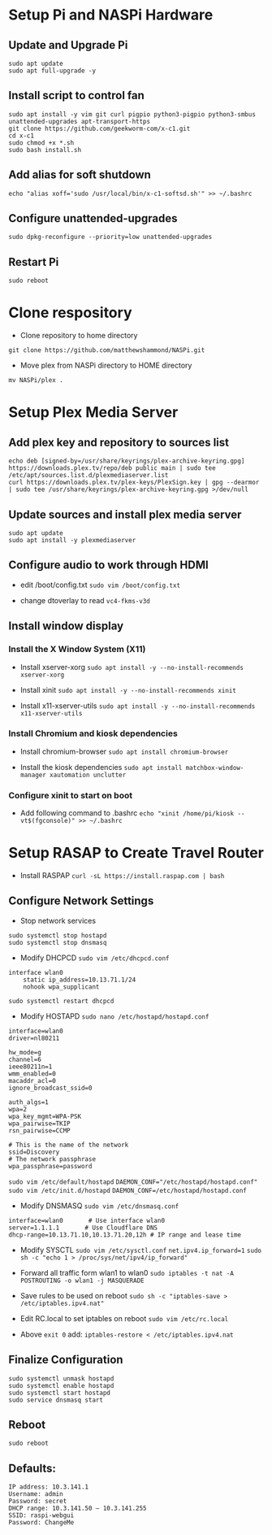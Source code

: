 # Setup Pi and NASPi Hardware
## Update and Upgrade Pi
```
sudo apt update
sudo apt full-upgrade -y
```
## Install script to control fan
```
sudo apt install -y vim git curl pigpio python3-pigpio python3-smbus unattended-upgrades apt-transport-https
git clone https://github.com/geekworm-com/x-c1.git 
cd x-c1
sudo chmod +x *.sh
sudo bash install.sh
```
## Add alias for soft shutdown
```
echo "alias xoff='sudo /usr/local/bin/x-c1-softsd.sh'" >> ~/.bashrc 
```
## Configure unattended-upgrades
```
sudo dpkg-reconfigure --priority=low unattended-upgrades
```
## Restart Pi
`sudo reboot`

# Clone respository
- Clone repository to home directory
```
git clone https://github.com/matthewshammond/NASPi.git
```

- Move plex from NASPi directory to HOME directory
```
mv NASPi/plex .
```

# Setup Plex Media Server
## Add plex key and repository to sources list
```
echo deb [signed-by=/usr/share/keyrings/plex-archive-keyring.gpg] https://downloads.plex.tv/repo/deb public main | sudo tee /etc/apt/sources.list.d/plexmediaserver.list
curl https://downloads.plex.tv/plex-keys/PlexSign.key | gpg --dearmor | sudo tee /usr/share/keyrings/plex-archive-keyring.gpg >/dev/null
```

## Update sources and install plex media server
```
sudo apt update
sudo apt install -y plexmediaserver
```

## Configure audio to work through HDMI
- edit /boot/config.txt
`sudo vim /boot/config.txt`

- change dtoverlay to read
`vc4-fkms-v3d`

## Install window display
### Install the X Window System (X11)
- Install xserver-xorg 
`sudo apt install -y --no-install-recommends xserver-xorg`

- Install xinit
`sudo apt install -y --no-install-recommends xinit`

- Install x11-xserver-utils 
`sudo apt install -y --no-install-recommends x11-xserver-utils`

### Install Chromium and kiosk dependencies
- Install chromium-browser
`sudo apt install chromium-browser`

- Install the kiosk dependencies
`sudo apt install matchbox-window-manager xautomation unclutter`

### Configure xinit to start on boot
- Add following command to .bashrc
`echo "xinit /home/pi/kiosk -- vt$(fgconsole)" >> ~/.bashrc`



# Setup RASAP to Create Travel Router
- Install RASPAP
`curl -sL https://install.raspap.com | bash`

## Configure Network Settings
- Stop network services
```
sudo systemctl stop hostapd
sudo systemctl stop dnsmasq
```

- Modify DHCPCD
`sudo vim /etc/dhcpcd.conf`
```
interface wlan0
    static ip_address=10.13.71.1/24
    nohook wpa_supplicant
```
`sudo systemctl restart dhcpcd`

- Modify HOSTAPD
`sudo nano /etc/hostapd/hostapd.conf`
```
interface=wlan0
driver=nl80211

hw_mode=g
channel=6
ieee80211n=1
wmm_enabled=0
macaddr_acl=0
ignore_broadcast_ssid=0

auth_algs=1
wpa=2
wpa_key_mgmt=WPA-PSK
wpa_pairwise=TKIP
rsn_pairwise=CCMP

# This is the name of the network
ssid=Discovery
# The network passphrase
wpa_passphrase=password
```
`sudo vim /etc/default/hostapd`
`DAEMON_CONF="/etc/hostapd/hostapd.conf"`
`sudo vim /etc/init.d/hostapd`
`DAEMON_CONF=/etc/hostapd/hostapd.conf`

- Modify DNSMASQ
`sudo vim /etc/dnsmasq.conf`
```
interface=wlan0       # Use interface wlan0
server=1.1.1.1       # Use Cloudflare DNS
dhcp-range=10.13.71.10,10.13.71.20,12h # IP range and lease time
```

- Modify SYSCTL
`sudo vim /etc/sysctl.conf`
`net.ipv4.ip_forward=1`
`sudo sh -c "echo 1 > /proc/sys/net/ipv4/ip_forward"`

- Forward all traffic form wlan1 to wlan0
`sudo iptables -t nat -A POSTROUTING -o wlan1 -j MASQUERADE`

- Save rules to be used on reboot
`sudo sh -c "iptables-save > /etc/iptables.ipv4.nat"`

- Edit RC.local to set iptables on reboot
`sudo vim /etc/rc.local`
- Above `exit 0` add:
`iptables-restore < /etc/iptables.ipv4.nat`

## Finalize Configuration
```
sudo systemctl unmask hostapd
sudo systemctl enable hostapd
sudo systemctl start hostapd
sudo service dnsmasq start
```

## Reboot
`sudo reboot`

## Defaults:
```
IP address: 10.3.141.1
Username: admin
Password: secret
DHCP range: 10.3.141.50 — 10.3.141.255
SSID: raspi-webgui
Password: ChangeMe
```
